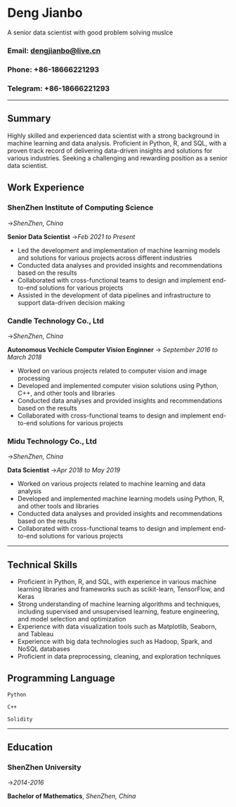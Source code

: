 # **Deng Jianbo**
A senior data scientist with good problem solving muslce 

### Email: **<dengjianbo@live.cn>** 
### Phone: **+86-18666221293** 
### Telegram: **+86-18666221293** 

----

## Summary

Highly skilled and experienced data scientist with a strong background in machine learning and data analysis. Proficient in Python, R, and SQL, with a proven track record of delivering data-driven insights and solutions for various industries. Seeking a challenging and rewarding position as a senior data scientist.

## Work Experience

### ShenZhen Institute of Computing Science
->_ShenZhen, China_


**Senior Data Scientist**
->_Feb 2021 to Present_

- Led the development and implementation of machine learning models and solutions for various projects across different industries
- Conducted data analyses and provided insights and recommendations based on the results
- Collaborated with cross-functional teams to design and implement end-to-end solutions for various projects
- Assisted in the development of data pipelines and infrastructure to support data-driven decision making


### Candle Technology Co., Ltd
->_ShenZhen, China_

**Autonomous Vechicle Computer Vision Enginner**
-> _September 2016 to March 2018_

- Worked on various projects related to computer vision and image processing
- Developed and implemented computer vision solutions using Python, C++, and other tools and libraries
- Conducted data analyses and provided insights and recommendations based on the results
- Collaborated with cross-functional teams to design and implement end-to-end solutions for various projects

### Midu Technology Co., Ltd
->_ShenZhen, China_

**Data Scientist**
->_Apr 2018 to May 2019_

- Worked on various projects related to machine learning and data analysis
- Developed and implemented machine learning models using Python, R, and other tools and libraries
- Conducted data analyses and provided insights and recommendations based on the results
- Collaborated with cross-functional teams to design and implement end-to-end solutions for various projects

---

## Technical Skills

- Proficient in Python, R, and SQL, with experience in various machine learning libraries and frameworks such as scikit-learn, TensorFlow, and Keras
- Strong understanding of machine learning algorithms and techniques, including supervised and unsupervised learning, feature engineering, and model selection and optimization
- Experience with data visualization tools such as Matplotlib, Seaborn, and Tableau
- Experience with big data technologies such as Hadoop, Spark, and NoSQL databases
- Proficient in data preprocessing, cleaning, and exploration techniques

## Programming Language
`Python ` 

`C++ ` 

`Solidity`

---

## Education

### ShenZhen University
->_2014-2016_

**Bachelor of Mathematics**,  _ShenZhen, China_





